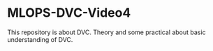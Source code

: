 # MLOPS-DVC-Video4
This repository is about DVC. Theory and some practical about basic understanding of DVC. 
